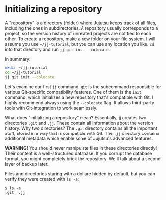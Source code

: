 # Initializing a repository

A "repository" is a directory (folder) where Jujutsu keeps track of all files, including the ones in subdirectories.
A repository usually corresponds to a project, so the version history of unrelated projects are not tied to each other.
To create a repository, make a new folder on your file system.
I will assume you use `~/jj-tutorial`, but you can use any location you like.
`cd` into that directory and run `jj git init --colocate`.

In summary:

```sh
mkdir ~/jj-tutorial
cd ~/jj-tutorial
jj git init --colocate
```

Let's examine our first `jj` command.
`git` is the subcommand responsible for various Git-specific compatibility features.
One of them is the `init` command, which initializes a new repository that's compatible with Git.
I highly recommend always using the `--colocate` flag.
It allows third-party tools with Git-integration to work seamlessly.

What does "initializing a repository" mean?
Essentially, jj creates two directories `.git` and `.jj`.
These contain all information about the version history.
Why two directories?
The `.git` directory contains all the important stuff, stored in a way that is compatible with Git.
The `.jj` directory contains additional metadata which enable some of Jujutsu's advanced features.

**WARNING!** You should never manipulate files in these directories directly!
Their content is a well-structured database.
If you corrupt the database format, you might completely brick the repository.
We'll talk about a second layer of backup later.

Files and directories staring with a dot are hidden by default, but you can verify they were created with `ls -a`:

```
$ ls -a
.git  .jj
```
